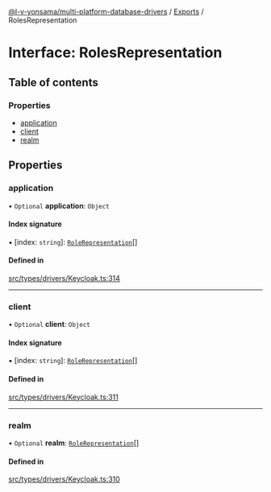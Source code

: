 [@l-v-yonsama/multi-platform-database-drivers](../README.md) / [Exports](../modules.md) / RolesRepresentation

# Interface: RolesRepresentation

## Table of contents

### Properties

- [application](RolesRepresentation.md#application)
- [client](RolesRepresentation.md#client)
- [realm](RolesRepresentation.md#realm)

## Properties

### application

• `Optional` **application**: `Object`

#### Index signature

▪ [index: `string`]: [`RoleRepresentation`](RoleRepresentation.md)[]

#### Defined in

[src/types/drivers/Keycloak.ts:314](https://github.com/l-v-yonsama/db-drivers/blob/ac704c4/src/types/drivers/Keycloak.ts#L314)

___

### client

• `Optional` **client**: `Object`

#### Index signature

▪ [index: `string`]: [`RoleRepresentation`](RoleRepresentation.md)[]

#### Defined in

[src/types/drivers/Keycloak.ts:311](https://github.com/l-v-yonsama/db-drivers/blob/ac704c4/src/types/drivers/Keycloak.ts#L311)

___

### realm

• `Optional` **realm**: [`RoleRepresentation`](RoleRepresentation.md)[]

#### Defined in

[src/types/drivers/Keycloak.ts:310](https://github.com/l-v-yonsama/db-drivers/blob/ac704c4/src/types/drivers/Keycloak.ts#L310)
